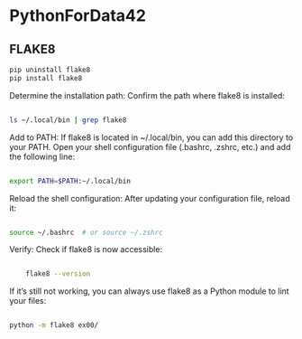 # PythonForData42

## FLAKE8
```sh
pip uninstall flake8
pip install flake8
```

Determine the installation path: Confirm the path where flake8 is installed:

```sh

ls ~/.local/bin | grep flake8

```

Add to PATH: If flake8 is located in ~/.local/bin, you can add this directory to your PATH. Open your shell configuration file (.bashrc, .zshrc, etc.) and add the following line:

```sh

export PATH=$PATH:~/.local/bin
```
Reload the shell configuration: After updating your configuration file, reload it:

```sh

source ~/.bashrc  # or source ~/.zshrc
```
Verify: Check if flake8 is now accessible:

```sh

    flake8 --version
```
If it’s still not working, you can always use flake8 as a Python module to lint your files:

```sh

python -m flake8 ex00/
```